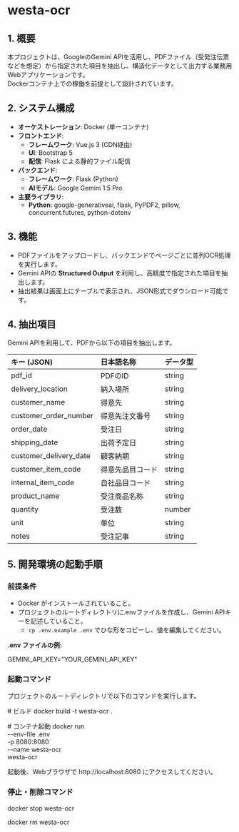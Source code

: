 # westa-ocr

## **1\. 概要**

本プロジェクトは、GoogleのGemini APIを活用し、PDFファイル（受発注伝票などを想定）から指定された項目を抽出し、構造化データとして出力する業務用Webアプリケーションです。  
Dockerコンテナ上での稼働を前提として設計されています。

## **2\. システム構成**

* **オーケストレーション**: Docker (単一コンテナ)
* **フロントエンド**:  
  * **フレームワーク**: Vue.js 3 (CDN経由)  
  * **UI**: Bootstrap 5  
  * **配信**: Flask による静的ファイル配信
* **バックエンド**:  
  * **フレームワーク**: Flask (Python)  
  * **AIモデル**: Google Gemini 1.5 Pro  
* **主要ライブラリ**:  
  * **Python**: google-generativeai, flask, PyPDF2, pillow, concurrent.futures, python-dotenv

## **3\. 機能**

* PDFファイルをアップロードし、バックエンドでページごとに並列OCR処理を実行します。  
* Gemini APIの **Structured Output** を利用し、高精度で指定された項目を抽出します。  
* 抽出結果は画面上にテーブルで表示され、JSON形式でダウンロード可能です。

## **4\. 抽出項目**

Gemini APIを利用して、PDFから以下の項目を抽出します。

| キー (JSON) | 日本語名称 | データ型 |
| :---- | :---- | :---- |
| pdf\_id | PDFのID | string |
| delivery\_location | 納入場所 | string |
| customer\_name | 得意先 | string |
| customer\_order\_number | 得意先注文番号 | string |
| order\_date | 受注日 | string |
| shipping\_date | 出荷予定日 | string |
| customer\_delivery\_date | 顧客納期 | string |
| customer\_item\_code | 得意先品目コード | string |
| internal\_item\_code | 自社品目コード | string |
| product\_name | 受注商品名称 | string |
| quantity | 受注数 | number |
| unit | 単位 | string |
| notes | 受注記事 | string |

## **5\. 開発環境の起動手順**

### **前提条件**

* Docker がインストールされていること。
* プロジェクトのルートディレクトリに.envファイルを作成し、Gemini APIキーを記述していること。
  * `cp .env.example .env` でひな形をコピーし、値を編集してください。

**.env ファイルの例:**

GEMINI\_API\_KEY="YOUR\_GEMINI\_API\_KEY"

### **起動コマンド**

プロジェクトのルートディレクトリで以下のコマンドを実行します。

\# ビルド
docker build -t westa-ocr .

\# コンテナ起動
docker run \
  --env-file .env \
  -p 8080:8080 \
  --name westa-ocr \
  westa-ocr

起動後、Webブラウザで http://localhost:8080 にアクセスしてください。

### **停止・削除コマンド**

docker stop westa-ocr

docker rm westa-ocr
